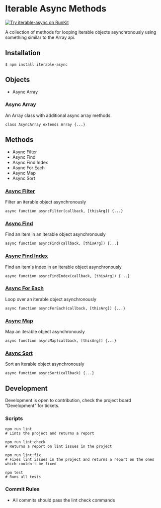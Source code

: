 # Iterable Async Methods 
[![Try iterable-async on RunKit](https://badge.runkitcdn.com/iterable-async.svg)](https://npm.runkit.com/iterable-async)

A collection of methods for looping iterable objects asynchronously using something similar to the Array api.

## Installation

```
$ npm install iterable-async
```

## Objects

* Async Array

### Async Array

An Array class with additional async array methods.
```
class AsyncArray extends Array {...}
```

## Methods

* Async Filter
* Async Find
* Async Find Index
* Async For Each
* Async Map
* Async Sort

### [Async Filter](https://github.com/Sykander/iterable-async/wiki/Async-Filter) 

Filter an iterable object asynchronously
```
async function asyncFilter(callback, [thisArg]) {...}
```

### [Async Find](https://github.com/Sykander/iterable-async/wiki/Async-Find)

Find an item in an iterable object asynchronously
```
async function asyncFind(callback, [thisArg]) {...}
```

### [Async Find Index](https://github.com/Sykander/iterable-async/wiki/Async-Find-Index)

Find an item's index in an iterable object asynchronously
```
async function asyncFindIndex(callback, [thisArg]) {...}
```

### [Async For Each](https://github.com/Sykander/iterable-async/wiki/Async-For-Each)

Loop over an iterable object asynchronously
```
async function asyncForEach(callback, [thisArg]) {...}
```

### [Async Map](https://github.com/Sykander/iterable-async/wiki/Async-Map)

Map an iterable object asynchronously
```
async function asyncMap(callback, [thisArg]) {...}
```

### [Async Sort](https://github.com/Sykander/iterable-async/wiki/Async-Sort) 

Sort an iterable object asynchronously
```
async function asyncSort(callback) {...}
```

## Development

Development is open to contribution, check the project board "Development" for tickets.

### Scripts

```
npm run lint
# Lints the project and returns a report

npm run lint:check
# Returns a report on lint issues in the project

npm run lint:fix
# Fixes lint issues in the project and returns a report on the ones which couldn't be fixed

npm test
# Runs all tests
```

### Commit Rules

* All commits should pass the lint check commands

